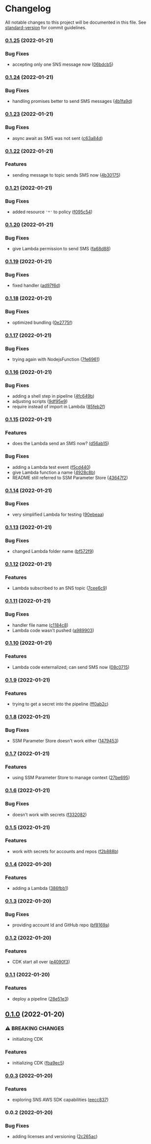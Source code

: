 # Changelog

All notable changes to this project will be documented in this file. See [standard-version](https://github.com/conventional-changelog/standard-version) for commit guidelines.

### [0.1.25](https://github.com/cabcookie/sns-cost-allocation/compare/v0.1.24...v0.1.25) (2022-01-21)


### Bug Fixes

* accepting only one SNS message now ([06bdcb5](https://github.com/cabcookie/sns-cost-allocation/commit/06bdcb54aa3e9218a117f0b932af05aad8b7f0c9))

### [0.1.24](https://github.com/cabcookie/sns-cost-allocation/compare/v0.1.23...v0.1.24) (2022-01-21)


### Bug Fixes

* handling promises better to send SMS messages ([4b1fa9d](https://github.com/cabcookie/sns-cost-allocation/commit/4b1fa9dcace6984d05f1b20a8e07566d7284af5c))

### [0.1.23](https://github.com/cabcookie/sns-cost-allocation/compare/v0.1.22...v0.1.23) (2022-01-21)


### Bug Fixes

* async await as SMS was not sent ([c63a84d](https://github.com/cabcookie/sns-cost-allocation/commit/c63a84dd72f2fe7399b565b7e6e241510f5b7fa0))

### [0.1.22](https://github.com/cabcookie/sns-cost-allocation/compare/v0.1.21...v0.1.22) (2022-01-21)


### Features

* sending message to topic sends SMS now ([4b30175](https://github.com/cabcookie/sns-cost-allocation/commit/4b301755c5e4c3c2bf1d3ce093fed58dc68efc22))

### [0.1.21](https://github.com/cabcookie/sns-cost-allocation/compare/v0.1.20...v0.1.21) (2022-01-21)


### Bug Fixes

* added resource `'*'` to policy ([f095c54](https://github.com/cabcookie/sns-cost-allocation/commit/f095c54e350055da63d43f5249631759453c4cd3))

### [0.1.20](https://github.com/cabcookie/sns-cost-allocation/compare/v0.1.19...v0.1.20) (2022-01-21)


### Bug Fixes

* give Lambda permission to send SMS ([fa68d88](https://github.com/cabcookie/sns-cost-allocation/commit/fa68d88d56f6b5df5c24dcddd6903dfccd88a477))

### [0.1.19](https://github.com/cabcookie/sns-cost-allocation/compare/v0.1.18...v0.1.19) (2022-01-21)


### Bug Fixes

* fixed handler ([ad97f6d](https://github.com/cabcookie/sns-cost-allocation/commit/ad97f6d355c600ce202ba5ec934581c722276842))

### [0.1.18](https://github.com/cabcookie/sns-cost-allocation/compare/v0.1.17...v0.1.18) (2022-01-21)


### Bug Fixes

* optimized bundling ([0e2775f](https://github.com/cabcookie/sns-cost-allocation/commit/0e2775f40b7e7fa7589dbb339136a9cd384bd6e0))

### [0.1.17](https://github.com/cabcookie/sns-cost-allocation/compare/v0.1.16...v0.1.17) (2022-01-21)


### Bug Fixes

* trying again with NodejsFunction ([7fe6961](https://github.com/cabcookie/sns-cost-allocation/commit/7fe69612c47e3ce07a2ea210d8ad1aceba9dabb0))

### [0.1.16](https://github.com/cabcookie/sns-cost-allocation/compare/v0.1.15...v0.1.16) (2022-01-21)


### Bug Fixes

* adding a shell step in pipeline ([4fc649b](https://github.com/cabcookie/sns-cost-allocation/commit/4fc649b15be0bbeaa0ce01dec6ae909f1098e0d4))
* adjusting scripts ([9df95e9](https://github.com/cabcookie/sns-cost-allocation/commit/9df95e960a3748ea83e453e8bc0b55d594f23c6f))
* require instead of import in Lambda ([85feb2f](https://github.com/cabcookie/sns-cost-allocation/commit/85feb2f75327f9ffbf8faa67d40fea02e1c3cad3))

### [0.1.15](https://github.com/cabcookie/sns-cost-allocation/compare/v0.1.14...v0.1.15) (2022-01-21)


### Features

* does the Lambda send an SMS now? ([d56ab15](https://github.com/cabcookie/sns-cost-allocation/commit/d56ab150c32f8ea6f9ebf96812193e93a436ae0b))


### Bug Fixes

* adding a Lambda test event ([f5cd440](https://github.com/cabcookie/sns-cost-allocation/commit/f5cd44087129d4ead1adb83815c089b732357df4))
* give Lambda function a name ([4928c8b](https://github.com/cabcookie/sns-cost-allocation/commit/4928c8b7d6d0d9dc797c78328807a554d9e00110))
* README still referred to SSM Parameter Store ([43647f2](https://github.com/cabcookie/sns-cost-allocation/commit/43647f250f3c5beca35fe6d1a1bac5563b0d9b6f))

### [0.1.14](https://github.com/cabcookie/sns-cost-allocation/compare/v0.1.13...v0.1.14) (2022-01-21)


### Bug Fixes

* very simplified Lambda for testing ([90ebeaa](https://github.com/cabcookie/sns-cost-allocation/commit/90ebeaab63628e6f8495dc9536f2b14176652e37))

### [0.1.13](https://github.com/cabcookie/sns-cost-allocation/compare/v0.1.12...v0.1.13) (2022-01-21)


### Bug Fixes

* changed Lambda folder name ([bf572f9](https://github.com/cabcookie/sns-cost-allocation/commit/bf572f96eebc869f6ef1e2cdc08bc2ff082e816b))

### [0.1.12](https://github.com/cabcookie/sns-cost-allocation/compare/v0.1.11...v0.1.12) (2022-01-21)


### Features

* Lambda subscribed to an SNS topic ([7cee6c9](https://github.com/cabcookie/sns-cost-allocation/commit/7cee6c932509ef1c93a8d3b310dde8aafe5ea0b1))

### [0.1.11](https://github.com/cabcookie/sns-cost-allocation/compare/v0.1.10...v0.1.11) (2022-01-21)


### Bug Fixes

* handler file name ([c1184c8](https://github.com/cabcookie/sns-cost-allocation/commit/c1184c8d239ef52ebd53fa96ca4a2bb61dc86205))
* Lambda code wasn't pushed ([a989903](https://github.com/cabcookie/sns-cost-allocation/commit/a989903b340fd557eaeabf12fdedd11938df85b3))

### [0.1.10](https://github.com/cabcookie/sns-cost-allocation/compare/v0.1.9...v0.1.10) (2022-01-21)


### Features

* Lambda code externalized; can send SMS now ([08c0715](https://github.com/cabcookie/sns-cost-allocation/commit/08c07154a275a06991da8727168e7227550ab038))

### [0.1.9](https://github.com/cabcookie/sns-cost-allocation/compare/v0.1.8...v0.1.9) (2022-01-21)


### Features

* trying to get a secret into the pipeline ([ff0ab2c](https://github.com/cabcookie/sns-cost-allocation/commit/ff0ab2c69bd60f02472add73c050988de88612b6))

### [0.1.8](https://github.com/cabcookie/sns-cost-allocation/compare/v0.1.7...v0.1.8) (2022-01-21)


### Bug Fixes

* SSM Parameter Store doesn't work either ([1479453](https://github.com/cabcookie/sns-cost-allocation/commit/1479453af2769fc51120ced64041c7e7c8756d4b))

### [0.1.7](https://github.com/cabcookie/sns-cost-allocation/compare/v0.1.6...v0.1.7) (2022-01-21)


### Features

* using SSM Parameter Store to manage context ([27be695](https://github.com/cabcookie/sns-cost-allocation/commit/27be69568f61d61251810bce99731c615d35d52c))

### [0.1.6](https://github.com/cabcookie/sns-cost-allocation/compare/v0.1.5...v0.1.6) (2022-01-21)


### Bug Fixes

* doesn't work with secrets ([f332082](https://github.com/cabcookie/sns-cost-allocation/commit/f3320824299456ede17a5a82ccec542f93bd842a))

### [0.1.5](https://github.com/cabcookie/sns-cost-allocation/compare/v0.1.4...v0.1.5) (2022-01-21)


### Features

* work with secrets for accounts and repos ([f2b888b](https://github.com/cabcookie/sns-cost-allocation/commit/f2b888b76a818959cbb9a340aea00466b2f6ced0))

### [0.1.4](https://github.com/cabcookie/sns-cost-allocation/compare/v0.1.3...v0.1.4) (2022-01-20)


### Features

* adding a Lambda ([386fbb1](https://github.com/cabcookie/sns-cost-allocation/commit/386fbb17b46581e70597063f19be47c0e1489f70))

### [0.1.3](https://github.com/cabcookie/sns-cost-allocation/compare/v0.1.2...v0.1.3) (2022-01-20)


### Bug Fixes

* providing account Id and GitHub repo ([bf8169a](https://github.com/cabcookie/sns-cost-allocation/commit/bf8169a433a3348c816133ebbb2c1c6ed0a026d2))

### [0.1.2](https://github.com/cabcookie/sns-cost-allocation/compare/v0.1.1...v0.1.2) (2022-01-20)


### Features

* CDK start all over ([e4090f3](https://github.com/cabcookie/sns-cost-allocation/commit/e4090f3d84fa8efd2d687a9713629f09c2c31f4b))

### [0.1.1](https://github.com/cabcookie/sns-cost-allocation/compare/v0.1.0...v0.1.1) (2022-01-20)


### Features

* deploy a pipeline ([28e51e3](https://github.com/cabcookie/sns-cost-allocation/commit/28e51e3b484ceaf8a1273f010ff892ac3971e18e))

## [0.1.0](https://github.com/cabcookie/sns-cost-allocation/compare/v0.0.3...v0.1.0) (2022-01-20)


### ⚠ BREAKING CHANGES

* initializing CDK

### Features

* initializing CDK ([fba9ec5](https://github.com/cabcookie/sns-cost-allocation/commit/fba9ec532598835e7f47c137d29720a6413e029b))

### [0.0.3](https://github.com/cabcookie/sns-cost-allocation/compare/v0.0.2...v0.0.3) (2022-01-20)


### Features

* exploring SNS AWS SDK capabilities ([eecc837](https://github.com/cabcookie/sns-cost-allocation/commit/eecc8377f1de4777c388cc4fb05a488883c6957f))

### 0.0.2 (2022-01-20)


### Bug Fixes

* adding licenses and versioning ([2c265ac](https://github.com/cabcookie/sns-cost-allocation/commit/2c265acbf7af103c431ac0254fb9de64a9fa65a2))
